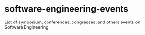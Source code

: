 # software-engineering-events
List of symposium, conferences, congresses, and others events on Software Engineering
